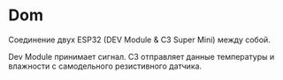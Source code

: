 # Dom

Соединение двух ESP32 (DEV Module & C3 Super Mini) между собой.

Dev Module принимает сигнал.
C3 отправляет данные температуры и влажности с самодельного резистивного датчика.
